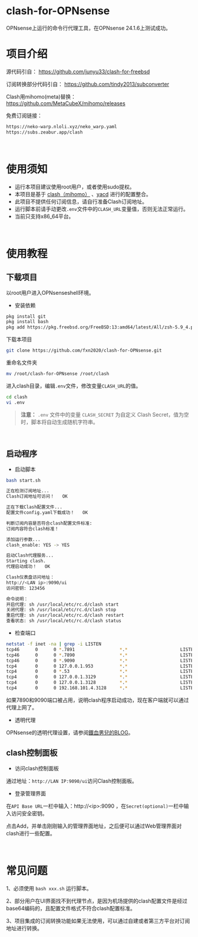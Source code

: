 # clash-for-OPNsense
OPNsense上运行的命令行代理工具，在OPNsense 24.1.6上测试成功。

# 项目介绍
源代码引自：
https://github.com/junyu33/clash-for-freebsd

订阅转换部分代码引自：
https://github.com/tindy2013/subconverter

Clash用mihomo(meta)替换：
https://github.com/MetaCubeX/mihomo/releases

免费订阅链接：
```bash
https://neko-warp.nloli.xyz/neko_warp.yaml
https://subs.zeabur.app/clash
```
<br>

# 使用须知

- 运行本项目建议使用root用户，或者使用sudo提权。
- 本项目是基于 [clash（mihomo）](https://github.com/MetaCubeX/mihomo/releases) 、[yacd](https://github.com/haishanh/yacd) 进行的配置整合。
- 此项目不提供任何订阅信息，请自行准备Clash订阅地址。
- 运行脚本前请手动更改`.env`文件中的`CLASH_URL`变量值，否则无法正常运行。
- 当前只支持x86_64平台。
<br>

# 使用教程

## 下载项目

以root用户进入OPNsenseshell环境。
- 安装依赖

```bash
pkg install git
pkg install bash
pkg add https://pkg.freebsd.org/FreeBSD:13:amd64/latest/All/zsh-5.9_4.pkg
```

下载本项目

```bash
git clone https://github.com/fxn2020/clash-for-OPNsense.git
```
重命名文件夹

```bash
mv /root/clash-for-OPNsense /root/clash
```

进入clash目录，编辑`.env`文件，修改变量`CLASH_URL`的值。

```bash
cd clash
vi .env
```

> **注意：** `.env` 文件中的变量 `CLASH_SECRET` 为自定义 Clash Secret，值为空时，脚本将自动生成随机字符串。
<br>

## 启动程序

- 启动脚本

```bash
bash start.sh

正在检测订阅地址...
Clash订阅地址可访问！   OK  

正在下载Clash配置文件...
配置文件config.yaml下载成功！   OK  

判断订阅内容是否符合clash配置文件标准:
订阅内容符合clash标准！

添加运行参数...
clash_enable: YES -> YES

启动Clash代理服务...
Starting clash.
代理启动成功！   OK  

Clash仪表盘访问地址：
http://<LAN ip>:9090/ui 
访问密钥: 123456 

命令说明：
开启代理: sh /usr/local/etc/rc.d/clash start 
关闭代理: sh /usr/local/etc/rc.d/clash stop 
重启代理: sh /usr/local/etc/rc.d/clash restart 
查看状态: sh /usr/local/etc/rc.d/clash status 
```
- 检查端口
```bash
netstat -f inet -na | grep -i LISTEN
tcp46      0      0 *.7891                 *.*                    LISTEN     
tcp46      0      0 *.7890                 *.*                    LISTEN     
tcp46      0      0 *.9090                 *.*                    LISTEN     
tcp4       0      0 127.0.0.1.953          *.*                    LISTEN     
tcp4       0      0 *.53                   *.*                    LISTEN     
tcp4       0      0 127.0.0.1.3129         *.*                    LISTEN     
tcp4       0      0 127.0.0.1.3128         *.*                    LISTEN     
tcp4       0      0 192.168.101.4.3128     *.*                    LISTEN 
```
如果7890和9090端口被占用，说明clash程序启动成功，现在客户端就可以通过代理上网了。

- 透明代理

OPNsense的透明代理设置，请参阅[鐵血男兒的BLOG](https://pfchina.org/?p=10526)。
<br>

## clash控制面板

- 访问clash控制面板

通过地址：`http://LAN IP:9090/ui`访问Clash控制面板。

- 登录管理界面

在`API Base URL`一栏中输入：http://\<ip\>:9090 ，在`Secret(optional)`一栏中输入访问安全密钥。

点击Add，并单击刚刚输入的管理界面地址，之后便可以通过Web管理界面对clash进行一些配置。

<br>

# 常见问题

1、必须使用 `bash xxx.sh` 运行脚本。

2、部分用户在UI界面找不到代理节点，是因为机场提供的clash配置文件是经过base64编码的，且配置文件格式不符合clash配置标准。

3、项目集成的订阅转换功能如果无法使用，可以通过自建或者第三方平台对订阅地址进行转换。

